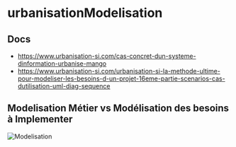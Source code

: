 # urbanisationModelisation

## Docs
- https://www.urbanisation-si.com/cas-concret-dun-systeme-dinformation-urbanise-mango
- https://www.urbanisation-si.com/urbanisation-si-la-methode-ultime-pour-modeliser-les-besoins-d-un-projet-16eme-partie-scenarios-cas-dutilisation-uml-diag-sequence

## Modelisation  Métier  vs Modélisation des besoins à Implementer

![Modelisation]( )
